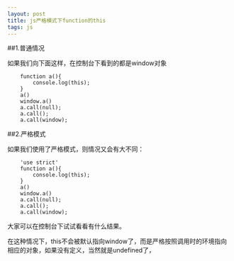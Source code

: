 ```yaml
---
layout: post
title: js严格模式下function的this
tags: js
---
```

##1.普通情况

如果我们向下面这样，在控制台下看到的都是window对象

		function a(){
			console.log(this);
		}
		a()
		window.a()
		a.call(null);
		a.call();
		a.call(window);

##2.严格模式

如果我们使用了严格模式，则情况又会有大不同：

		'use strict'
		function a(){
			console.log(this);
		}
		a()
		window.a()
		a.call(null);
		a.call();
		a.call(window);

大家可以在控制台下试试看看有什么结果。

在这种情况下，this不会被默认指向window了，而是严格按照调用时的环境指向相应的对象，如果没有定义，当然就是undefined了，
